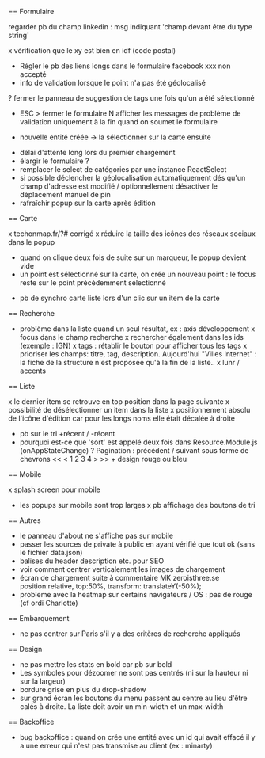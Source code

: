 == Formulaire

regarder pb du champ linkedin : msg indiquant 'champ devant être du type string'

x vérification que le xy est bien en idf (code postal)
- Régler le pb des liens longs dans le formulaire facebook xxx non accepté
- info de validation lorsque le point n'a pas été géolocalisé

? fermer le panneau de suggestion de tags une fois qu'un a été sélectionné
- ESC > fermer le formulaire
N afficher les messages de problème de validation uniquement à la fin quand on soumet le formulaire
* nouvelle entité créée -> la sélectionner sur la carte ensuite
- délai d'attente long lors du premier chargement
- élargir le formulaire ?
- remplacer le select de catégories par une instance ReactSelect
- si possible déclencher la géolocalisation automatiquement dés qu'un champ d'adresse est modifié / optionnellement désactiver le déplacement manuel de pin
- rafraîchir popup sur la carte après édition

== Carte

x techonmap.fr/?# corrigé
x réduire la taille des icônes des réseaux sociaux dans le popup
* quand on clique deux fois de suite sur un marqueur, le popup devient vide
* un point est sélectionné sur la carte, on crée un nouveau point : le focus reste sur le point précédemment sélectionné
- pb de synchro carte liste lors d'un clic sur un item de la carte

== Recherche

- problème dans la liste quand un seul résultat, ex : axis développement
x focus dans le champ recherche
x rechercher également dans les ids (exemple : IGN)
x tags : rétablir le bouton pour afficher tous les tags
x prioriser les champs: titre, tag, description. Aujourd'hui "Villes Internet" : la fiche de la structure n'est proposée qu'à la fin de la liste..
x lunr / accents

== Liste

x le dernier item se retrouve en top position dans la page suivante
x possibilité de désélectionner un item dans la liste
x positionnement absolu de l'icône d'édition car pour les longs noms elle était décalée à droite
- pb sur le tri +récent / -récent
- pourquoi est-ce que 'sort' est appelé deux fois dans Resource.Module.js (onAppStateChange)
? Pagination : précédent / suivant sous forme de chevrons << < 1 2 3 4 > >> + design rouge ou bleu

== Mobile

x splash screen pour mobile
- les popups sur mobile sont trop larges
x pb affichage des boutons de tri

== Autres

- le panneau d'about ne s'affiche pas sur mobile
- passer les sources de private à public en ayant vérifié que tout ok (sans le fichier data.json)
- balises du header description etc. pour SEO
- voir comment centrer verticalement les images de chargement
- écran de chargement suite à commentaire MK zeroisthree.se position:relative, top:50%, transform: translateY(-50%);
- probleme avec la heatmap sur certains navigateurs / OS : pas de rouge (cf ordi Charlotte)

== Embarquement

- ne pas centrer sur Paris s'il y a des critères de recherche appliqués

== Design

- ne pas mettre les stats en bold car pb sur bold
- Les symboles pour dézoomer ne sont pas centrés (ni sur la hauteur ni sur la largeur)
- bordure grise en plus du drop-shadow
- sur grand écran les boutons du menu passent au centre au lieu d'être calés à droite. La liste doit avoir un min-width et un max-width

== Backoffice

- bug backoffice : quand on crée une entité avec un id qui avait effacé il y a une erreur qui n'est pas transmise au client (ex : minarty)
